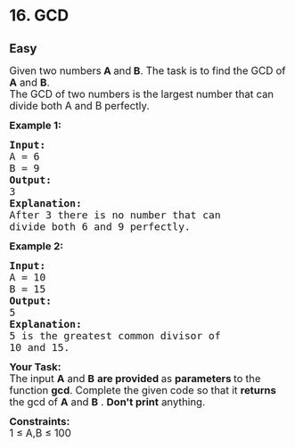 # 16. GCD
## Easy
<div class="problem-statement">
                <p></p><p><span style="font-size:18px">Given two numbers<strong>&nbsp;A </strong>and<strong> B</strong>. The task is to find the GCD of&nbsp; <strong>A</strong> and <strong>B</strong>.<br>
The GCD of two numbers is the largest number that can divide both A and B perfectly.</span></p>

<p><span style="font-size:18px"><strong>Example 1:</strong></span> <span style="font-size:18px"><strong> </strong></span></p>

<pre><span style="font-size:18px"><strong>Input:</strong>
A = 6
B = 9
<strong>Output:
</strong>3
<strong>Explanation:</strong>
After 3 there is no number that can
divide both 6 and 9 perfectly.</span>
</pre>

<p><span style="font-size:18px"><strong>Example 2:</strong></span></p>

<pre><span style="font-size:18px"><strong>Input:</strong>
A = 10
B = 15
<strong>Output: </strong>
5
<strong>Explanation:</strong></span>
<span style="font-size:18px">5 is the greatest common divisor of
10 and 15.</span></pre>

<p><span style="font-size:18px"><strong>Your Task:</strong><br>
The input <strong>A</strong> and <strong>B</strong> <strong>are provided&nbsp;</strong>as <strong>parameters </strong>to the function <strong>gcd</strong>. Complete the given code so that it&nbsp;<strong>returns </strong>the gcd of <strong>A</strong> and <strong>B</strong>&nbsp;.&nbsp;<strong>Don't print</strong>&nbsp;anything.</span></p>

<p><span style="font-size:18px"><strong>Constraints:</strong></span><br>
<span style="font-size:18px">1 ≤ A,B ≤ 100</span></p>
 <p></p>
            </div>